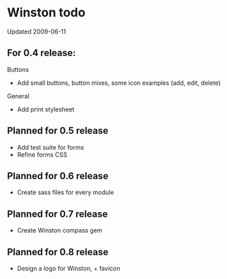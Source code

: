 Winston todo
============

Updated 2009-06-11

For 0.4 release:
----------------

Buttons

* Add small buttons, button mixes, some icon examples (add, edit, delete)

General

* Add print stylesheet

Planned for 0.5 release
-----------------------

* Add test suite for forms
* Refine forms CSS

Planned for 0.6 release
-----------------------

* Create sass files for every module

Planned for 0.7 release
-----------------------

* Create Winston compass gem

Planned for 0.8 release
-----------------------

* Design a logo for Winston, + favicon